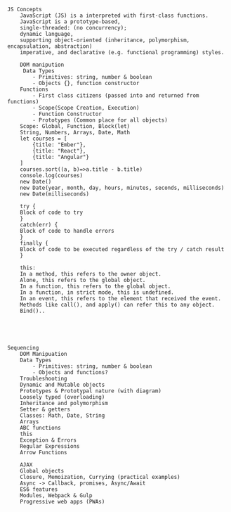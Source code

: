     JS Concepts
        JavaScript (JS) is a interpreted with first-class functions.
        JavaScript is a prototype-based, 
        single-threaded: (no concurrency);
        dynamic language,
        supporting object-oriented (inheritance, polymorphism, encapsulation, abstraction) 
        imperative, and declarative (e.g. functional programming) styles.

        DOM manipution
         Data Types
            - Primitives: string, number & boolean
            - Objects {}, function constructor
        Functions
            - First class citizens (passed into and returned from functions)
            - Scope(Scope Creation, Execution)
            - Function Constructor
            - Prototypes (Common place for all objects)
        Scope: Global, Function, Block(let)
        String, Numbers, Arrays, Date, Math
        let courses = [
            {title: "Ember"}, 
            {title: "React"}, 
            {title: "Angular"}
        ]
        courses.sort((a, b)=>a.title - b.title)
        console.log(courses)
        new Date()
        new Date(year, month, day, hours, minutes, seconds, milliseconds)
        new Date(milliseconds)

        try {
        Block of code to try
        }
        catch(err) {
        Block of code to handle errors
        }
        finally {
        Block of code to be executed regardless of the try / catch result
        }

        this:
        In a method, this refers to the owner object.
        Alone, this refers to the global object.
        In a function, this refers to the global object.
        In a function, in strict mode, this is undefined.
        In an event, this refers to the element that received the event.
        Methods like call(), and apply() can refer this to any object.
        Bind().. 


    
    
    
    Sequencing
        DOM Manipuation
        Data Types
            - Primitives: string, number & boolean
            - Objects and functions?
        Troubleshooting
        Dynamic and Mutable objects
        Prototypes & Prototypal nature (with diagram)
        Loosely typed (overloading)
        Inheritance and polymorphism
        Setter & getters
        Classes: Math, Date, String
        Arrays
        ABC functions
        this
        Exception & Errors
        Regular Expressions
        Arrow Functions
        
        AJAX
        Global objects 
        Closure, Memoization, Currying (practical examples)
        Async -> Callback, promises, Async/Await
        ES6 features
        Modules, Webpack & Gulp
        Progressive web apps (PWAs)






